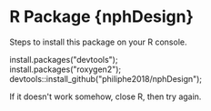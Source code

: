 # R Package {nphDesign}
Steps to install this package on your R console.

install.packages("devtools");            
install.packages("roxygen2");                        
devtools::install_github("philiphe2018/nphDesign"); 

If it doesn't work somehow, close R, then try again. 

